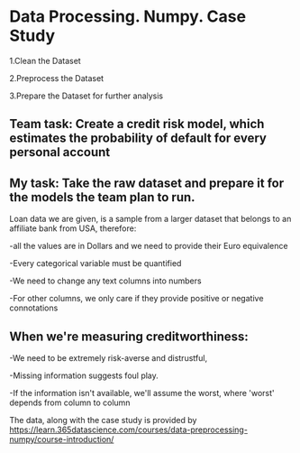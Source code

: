 # Data Processing. Numpy. Case Study

1.Clean the Dataset

2.Preprocess the Dataset

3.Prepare the Dataset for further analysis


## Team task: Create a credit risk model, which estimates the probability of default  for every personal account
## My task: Take the raw dataset and prepare it for the models the team plan to run.


Loan data we are given, is a sample from a larger dataset that belongs to an affiliate bank from USA, therefore:

-all the values are in Dollars and we need to provide their Euro equivalence

-Every categorical variable must be quantified

-We need to change any text columns into numbers

-For other columns, we only care if they provide positive or negative connotations


## When we're measuring creditworthiness:

-We need to be extremely risk-averse and distrustful,

-Missing information suggests foul play.

-If the information isn't available, we'll assume the worst, where 'worst' depends from column to column


The data, along with the case study is provided by https://learn.365datascience.com/courses/data-preprocessing-numpy/course-introduction/
